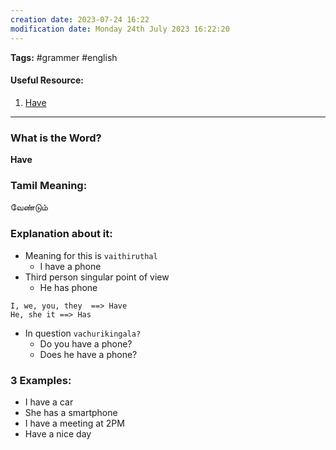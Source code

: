 ```yaml
---
creation date: 2023-07-24 16:22
modification date: Monday 24th July 2023 16:22:20
---
```


**Tags:** #grammer #english 

#### Useful Resource:
1. [Have](https://dictionary.cambridge.org/grammar/british-grammar/have)

--------------------------------------

### What is the Word?

**Have**

### Tamil Meaning:

வேண்டும்

### Explanation about it:

* Meaning for this is `vaithiruthal`
	* I have a phone
* Third person singular point of view
	* He has phone

```
I, we, you, they  ==> Have
He, she it ==> Has
```

* In question `vachurikingala?`
	* Do you have a phone?
	* Does he have a phone?

### 3 Examples:

* I have a car
* She has a smartphone
* I have a meeting at 2PM
* Have a nice day
